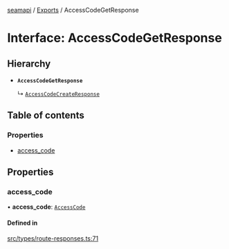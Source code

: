 [seamapi](../README.md) / [Exports](../modules.md) / AccessCodeGetResponse

# Interface: AccessCodeGetResponse

## Hierarchy

- **`AccessCodeGetResponse`**

  ↳ [`AccessCodeCreateResponse`](AccessCodeCreateResponse.md)

## Table of contents

### Properties

- [access\_code](AccessCodeGetResponse.md#access_code)

## Properties

### access\_code

• **access\_code**: [`AccessCode`](../modules.md#accesscode)

#### Defined in

[src/types/route-responses.ts:71](https://github.com/seamapi/javascript/blob/main/src/types/route-responses.ts#L71)
